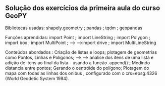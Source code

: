 ## Solução dos exercícios da primeira aula do curso GeoPY

Bibliotecas usadas:
shapely.geometry ; pandas ; tqdm ; geopandas

Funções aprendidas:
import Point ; import LineString ; import Polygon ; import box ; import MultiPoint ; -->
-->import drive ; import MultiLineString

Conteúdos abordados :
Criação de listas e loops; plotagem de geometrias como Pontos, Linhas e Polígonos; -->
--> analise dos itens de uma lista e adição de itens ao final da lista - usando a função .append() ; 
Medindo distancia entre pontos; Gerando o centróide do polígono;
Plotagem do mapa com todas as linhas dos onibus , configurado com o crs=epsg:4326 (World Geodetic System 1984).
